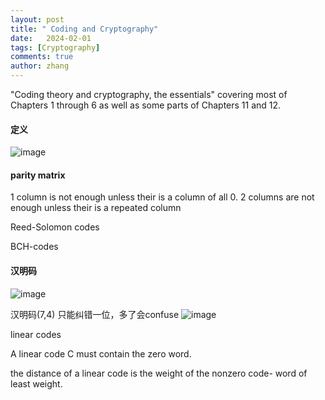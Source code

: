 ```yaml
---
layout: post
title: " Coding and Cryptography"
date:   2024-02-01
tags: [Cryptography]
comments: true
author: zhang
---
```

"Coding theory and cryptography, the essentials" 
covering most of Chapters 1 through 6 as well as some parts of Chapters 11 and 12. 
#### 定义
![image](https://github.com/zhang-mickey/zhang-mickey.github.io/assets/145342600/d810c155-8374-4a3a-ab92-4198955d0920)


#### parity matrix 
1 column is not enough unless their is a column of all 0.
2 columns are not enough unless their is a repeated column

Reed-Solomon codes

BCH-codes
#### 汉明码
![image](https://github.com/zhang-mickey/zhang-mickey.github.io/assets/145342600/d83d1e14-2ab8-45d0-ae6d-0a71657b41e9)

汉明码(7,4)
只能纠错一位，多了会confuse
![image](https://github.com/zhang-mickey/zhang-mickey.github.io/assets/145342600/ae49009e-034c-4a01-a335-91824aec8799)

linear codes

A linear code C must contain the zero word.

the distance of a linear code is the weight of the nonzero code- word of least weight.
